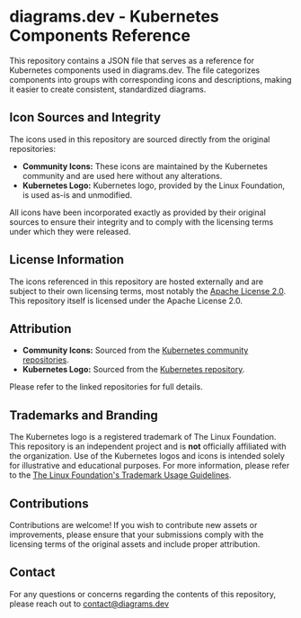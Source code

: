 # diagrams.dev - Kubernetes Components Reference

This repository contains a JSON file that serves as a reference for Kubernetes components used in diagrams.dev. The file categorizes components into groups with corresponding icons and descriptions, making it easier to create consistent, standardized diagrams.

## Icon Sources and Integrity

The icons used in this repository are sourced directly from the original repositories:
- **Community Icons:** These icons are maintained by the Kubernetes community and are used here without any alterations.
- **Kubernetes Logo:** Kubernetes logo, provided by the Linux Foundation, is used as-is and unmodified.

All icons have been incorporated exactly as provided by their original sources to ensure their integrity and to comply with the licensing terms under which they were released.

## License Information

The icons referenced in this repository are hosted externally and are subject to their own licensing terms, most notably the [Apache License 2.0](http://www.apache.org/licenses/LICENSE-2.0). This repository itself is licensed under the Apache License 2.0.

## Attribution

- **Community Icons:** Sourced from the [Kubernetes community repositories](https://github.com/kubernetes/community/tree/master/icons).
- **Kubernetes Logo:** Sourced from the [Kubernetes repository](https://github.com/kubernetes/kubernetes/tree/master/logo).

Please refer to the linked repositories for full details.

## Trademarks and Branding

The Kubernetes logo is a registered trademark of The Linux Foundation. This repository is an independent project and is **not** officially affiliated with the organization. Use of the Kubernetes logos and icons is intended solely for illustrative and educational purposes. For more information, please refer to the [The Linux Foundation's Trademark Usage Guidelines](https://www.linuxfoundation.org/legal/trademark-usage).

## Contributions

Contributions are welcome! If you wish to contribute new assets or improvements, please ensure that your submissions comply with the licensing terms of the original assets and include proper attribution.

## Contact

For any questions or concerns regarding the contents of this repository, please reach out to [contact@diagrams.dev](mailto:contact@diagrams.dev)
